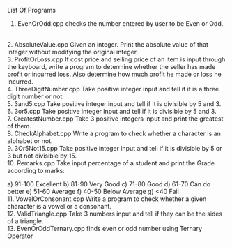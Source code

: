 List Of Programs
<br>
1. EvenOrOdd.cpp checks the number entered by user to be Even or Odd.
<br>
2. AbsoluteValue.cpp Given an integer. Print the absolute
value of that integer without modifying the original integer.
<br>
3. ProfitOrLoss.cpp If cost price and selling price of an item is
input through the keyboard, write a program to
determine whether the seller has made profit or
incurred loss. Also determine how much profit he
made or loss he incurred.
<br>
4. ThreeDigitNumber.cpp Take positive integer input and tell if it
is a three digit number or not.
<br>
5. 3and5.cpp Take positive integer input and tell if it
is divisible by 5 and 3.
<br>
6. 3or5.cpp Take positive integer input and tell if it
is divisible by 5 and 3.
<br>
7. GreatestNumber.cpp Take 3 positive integers input and print
the greatest of them.
<br>
8. CheckAlphabet.cpp Write a program to check whether a
character is an alphabet or not.
<br>
9. 3Or5Not15.cpp Take positive integer input and tell if it
is divisible by 5 or 3 but not divisible by 15.
<br>
10. Remarks.cpp Take input percentage of a student and
print the Grade according to marks:

a) 91-100 Excellent
b) 81-90 Very Good
c) 71-80 Good
d) 61-70 Can do better
e) 51-60 Average
f) 40-50 Below Average
g) <40 Fail
<br>
11. VowelOrConsonant.cpp Write a program to check whether a given character is a vowel or a consonant.
<br>
12. ValidTriangle.cpp Take 3 numbers input and tell if they can be the sides of a triangle.
<br>
13. EvenOrOddTernary.cpp finds even or odd number using Ternary Operator
<br>
